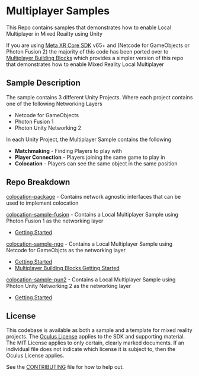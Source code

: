 # Multiplayer Samples

This Repo contains samples that demonstrates how to enable Local Multiplayer in Mixed Reailty using Unity

If you are using [Meta XR Core SDK](https://assetstore.unity.com/packages/tools/integration/meta-xr-core-sdk-269169) v65+ and (Netcode for GameObjects or Photon Fusion 2) the majority of this code has been ported over to [Multiplayer Building Blocks](https://developer.oculus.com/documentation/unity/bb-multiplayer-blocks/) which provides a simpler version of this repo that demonstrates how to enable Mixed Reality Local Multiplayer

## Sample Description

The sample contains 3 different Unity Projects. Where each project contains one of the following Networking Layers

- Netcode for GameObjects
- Photon Fusion 1
- Photon Unity Networking 2

In each Unity Project, the Multiplayer Sample contains the following
- **Matchmaking** - Finding Players to play with
- **Player Connection**  - Players joining the same game to play in
- **Colocation** - Players can see the same object in the same position

## Repo Breakdown

[colocation-package](https://github.com/oculus-samples/Unity-LocalMultiplayerMR/tree/main/colocation-package) - Contains network agnostic interfaces that can be used to implement colocation

[colocation-sample-fusion](https://github.com/oculus-samples/Unity-LocalMultiplayerMR/tree/main/colocation-sample-fusion) - Contains a Local Multiplayer Sample using Photon Fusion 1 as the networking layer

 - [Getting Started](https://github.com/oculus-samples/Unity-LocalMultiplayerMR/blob/main/colocation-sample-fusion/README.md)

[colocation-sample-ngo](https://github.com/oculus-samples/Unity-LocalMultiplayerMR/tree/main/colocation-sample-ngo) - Contains a Local Multiplayer Sample using Netcode for GameObjcts as the networking layer

 - [Getting Started](https://github.com/oculus-samples/Unity-LocalMultiplayerMR/blob/main/colocation-sample-ngo/README.md)
 - [Multiplayer Building Blocks Getting Started](https://developer.oculus.com/documentation/unity/bb-multiplayer-blocks/)

[colocation-sample-pun2](https://github.com/oculus-samples/Unity-LocalMultiplayerMR/tree/main/colocation-sample-pun2) - Contains a Local Multiplayer Sample using Photon Unity Networking 2 as the networking layer

 - [Getting Started](https://github.com/oculus-samples/Unity-LocalMultiplayerMR/blob/main/colocation-sample-pun2/README.md)

## License

This codebase is available as both a sample and a template for mixed reality projects. The [Oculus License](./LICENSE.txt) applies to the SDK and supporting material. The MIT License applies to only certain, clearly marked documents. If an individual file does not indicate which license it is subject to, then the Oculus License applies.

See the [CONTRIBUTING](./CONTRIBUTING.md) file for how to help out.
